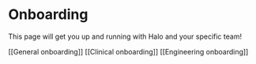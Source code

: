 # Onboarding

This page will get you up and running with Halo and your specific team!

[[General onboarding]]
[[Clinical onboarding]]
[[Engineering onboarding]]